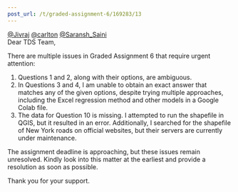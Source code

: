 ```yaml
---
post_url: /t/graded-assignment-6/169283/13
---
```

[@Jivraj](/u/jivraj) [@carlton](/u/carlton) [@Saransh\_Saini](/u/saransh_saini)  
Dear TDS Team,

There are multiple issues in Graded Assignment 6 that require urgent attention:

1. Questions 1 and 2, along with their options, are ambiguous.
2. In Questions 3 and 4, I am unable to obtain an exact answer that matches any of the given options, despite trying multiple approaches, including the Excel regression method and other models in a Google Colab file.
3. The data for Question 10 is missing. I attempted to run the shapefile in QGIS, but it resulted in an error. Additionally, I searched for the shapefile of New York roads on official websites, but their servers are currently under maintenance.

The assignment deadline is approaching, but these issues remain unresolved. Kindly look into this matter at the earliest and provide a resolution as soon as possible.

Thank you for your support.